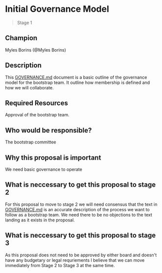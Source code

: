 # Initial Governance Model
>  Stage 1

## Champion

Myles Borins (@Myles Borins)

## Description

This [GOVERNANCE.md][] document is a basic outline of the governance model for the bootstrap team. It outline how membership is defined and how we will collaborate.

## Required Resources

Approval of the bootstrap team.

## Who would be responsible?

The bootstrap committee

## Why this proposal is important

We need basic governance to operate

## What is neccessary to get this proposal to stage 2

For this proposal to move to stage 2 we will need consensus that the text in [GOVERNANCE.md](./GOVERNANCE.md) is an accurate
description of the process we want to follow as a bootstrap team. We need there to be no objections to the text landing as it
exists in the proposal.

## What is neccessary to get this proposal to stage 3

As this proposal does not need to be approved by either board and doesn't have any budgetary or legal requriements I believe
that we can move immediately from Stage 2 to Stage 3 at the same time.

[GOVERNANCE.md]: ./GOVERNANCE.md
